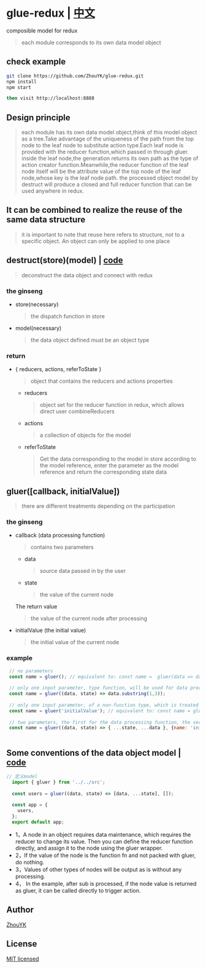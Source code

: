 # glue-redux | [中文](https://github.com/ZhouYK/glue-redux)

composible model for redux
> each module corresponds to its own data model object


## check example
```bash
git clone https://github.com/ZhouYK/glue-redux.git
npm install
npm start

then visit http://localhost:8888
```


## Design principle

> each module has its own data model object,think of this model object as a tree.Take advantage of the uniqueness of the path from the top node to the leaf node to substitute action type.Each leaf node is provided with the reducer function,which passed in through gluer.
> inside the leaf node,the generation returns its own path as the type of action creator function.Meanwhile,the reducer function of the leaf node itself will be the attribute value of the top node of the leaf node,whose key is the leaf node path.
> the processed object model by destruct will produce a closed and full reducer function that can be used anywhere in redux.

## It can be combined to realize the reuse of the same data structure

> it is important to note that reuse here refers to structure, not to a specific object. An object can only be applied to one place
## destruct(store)(model) | [code](https://github.com/ZhouYK/glue-redux/blob/master/example/configStore.js)
> deconstruct the data object and connect with redux

### the ginseng
- store(necessary)
  > the dispatch function in store
- model(necessary)
  > the data object defined must be an object type
  
### return
- { reducers, actions, referToState }
  > object that contains the reducers and actions properties
   - reducers
      > object set for the reducer function in redux, which allows direct user combineReducers
   - actions
      > a collection of objects for the model
   - referToState 
      > Get the data corresponding to the model in store according to the model reference, enter the parameter as the model reference and return the corresponding state data   
## gluer([callback, initialValue])
> there are different treatments depending on the participation
### the ginseng
- callback (data processing function)
  > contains two parameters
   
   - data
      > source data passed in by the user
   - state
      > the value of the current node
   
   The return value
   > the value of the current node after processing
   
     
      
- initialValue (the initial value)
  > the initial value of the current node

### example
```jsx harmony
 // no parameters
 const name = gluer(); // equivalent to: const name =  gluer(data => data)
 
 // only one input parameter, type function, will be used for data processing
 const name = gluer((data, state) => data.substring(1,3));
 
 // only one input parameter, of a non-function type, which is treated as an initial value
 const name = gluer('initialValue'); // equivalent to: const name = gluer(data => data, 'initialValue')
 
 // two parameters, the first for the data processing function, the second for the initial value
 const name = gluer((data, state) => { ...state, ...data }, {name: 'initialValue'})
 
```


## Some conventions of the data object model | [code](https://github.com/ZhouYK/glue-redux/blob/master/example/glue/model.jsx)
```jsx harmony
// 定义model
  import { gluer } from '../../src';
  
  const users = gluer((data, state) => [data, ...state], []);
  
  const app = {
    users,
  };
  export default app;

```
- 1，A node in an object requires data maintenance, which requires the reducer to change its value. Then you can define the reducer function directly, and assign it to the node using the gluer wrapper.
- 2，If the value of the node is the function fn and not packed with gluer, do nothing.
- 3，Values of other types of nodes will be output as is without any processing.
- 4， In the example, after sub is processed, if the node value is returned as gluer, it can be called directly to trigger action.

## Author
[ZhouYK](https://github.com/ZhouYK)

## License
[MIT licensed](https://github.com/ZhouYK/glue-redux/blob/master/LICENSE) 

